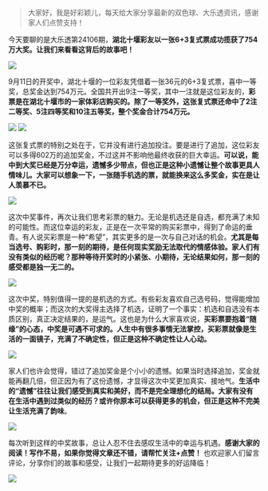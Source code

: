 
> 大家好，我是好彩颖儿，每天给大家分享最新的双色球、大乐透资讯，感谢家人们点赞支持！

今天要聊的是大乐透第24106期，**湖北十堰彩友以一张6+3复式票成功揽获了754万大奖。让我们来看看这背后的故事吧！**

![](https://cdn.jsdelivr.net/gh/wangwenjie1314/PicCDN/2024-9-12/1726096574328-image.png)



9月11日的开奖中，湖北十堰的一位彩友凭借着一张36元的6+3复式票，喜中一等奖，总奖金达到754万元。全国共开出9注一等奖，其中一注就是这位彩友的，**彩票是在湖北十堰市的一家体彩店购买的。除了一等奖外，这张复式票还命中了2注二等奖、5注四等奖和10注五等奖，整个奖金合计754万元。**

![](https://cdn.jsdelivr.net/gh/wangwenjie1314/PicCDN/2024-9-15/1726370341521-image.png)
![](https://cdn.jsdelivr.net/gh/wangwenjie1314/PicCDN/2024-9-12/1726096815718-image.png)



这张复式票的特别之处在于，它并没有进行追加投注。要是进行了追加，这位彩友可以多得602万的追加奖金，不过这并不影响他最终收获的巨大幸运。**可以说，能中到大奖已经是万分幸运，遗憾多少带点，但也正是这种小遗憾让整个故事更具人情味儿。大家可以想象一下，一张随手机选的票，就能换来这么多奖金，实在是让人羡慕不已。**

![](https://cdn.jsdelivr.net/gh/wangwenjie1314/PicCDN/2024-9-15/1726370355878-image.png)



这次中奖事件，再次让我们思考彩票的魅力。无论是机选还是自选，都充满了未知的可能性。而这位幸运的彩友，正是在一次平常的购买彩票中，得到了命运的垂青。有人说买彩票是一种“希望”，其实更多的是一次与自己对话的机会。**尤其是每当选号、购彩时，那一刻的期待，是任何现实奖励无法取代的情感体验。家人们有没有类似的经历呢？那种等待开奖时的小紧张、小期待，无论结果如何，那一刻的感受都是独一无二的。**


![](https://cdn.jsdelivr.net/gh/wangwenjie1314/PicCDN/2024-9-15/1726370375479-image.png)

这次中奖，特别值得一提的是机选的方式。有些彩友喜欢自己选号码，觉得能增加中奖的概率；而这次的大奖得主选择了机选，证明了一个事实：机选和自选没有本质区别，真正决定结果的，是运气。这也是为什么大家喜欢说，**买彩票要抱着“随缘”的心态，中奖是可遇不可求的。人生中有很多事情无法掌控，买彩票就像是生活的一面镜子，充满了不确定性，但正是这种不确定性让人心动。**

![](https://cdn.jsdelivr.net/gh/wangwenjie1314/PicCDN/2024-9-12/1726096617494-image.png)


家人们也许会觉得，错过了追加奖金是个小小的遗憾。如果当时选择追加，奖金就能再翻几倍，但正因为有了这份遗憾，才显得这次中奖更加真实、接地气。**生活中的“遗憾”往往让我们感受到真实和美好，而不是完全理想化的结局。大家有没有在生活中遇到过类似的经历？或许你原本可以获得更多的机会，但正是这种不完美让生活充满了韵味**。


![](https://cdn.jsdelivr.net/gh/wangwenjie1314/PicCDN/2024-9-15/1726370629722-image.png)


每次听到这样的中奖故事，总让人忍不住去感叹生活中的幸运与机遇。**感谢大家的阅读！写作不易，如果你觉得文章还不错，请帮忙关注+点赞！** 也欢迎家人们留言评论，分享你们的故事和感受，让我们一起期待更多的好运降临！


![](https://cdn.jsdelivr.net/gh/wangwenjie1314/PicCDN/2024-6-27/1719480517265-image.png)






